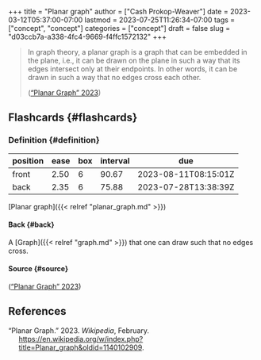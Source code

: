 +++
title = "Planar graph"
author = ["Cash Prokop-Weaver"]
date = 2023-03-12T05:37:00-07:00
lastmod = 2023-07-25T11:26:34-07:00
tags = ["concept", "concept"]
categories = ["concept"]
draft = false
slug = "d03ccb7a-a338-4fc4-9669-f4ffc1572132"
+++

> In graph theory, a planar graph is a graph that can be embedded in the plane, i.e., it can be drawn on the plane in such a way that its edges intersect only at their endpoints. In other words, it can be drawn in such a way that no edges cross each other.
>
> (<a href="#citeproc_bib_item_1">“Planar Graph” 2023</a>)


## Flashcards {#flashcards}


### Definition {#definition}

| position | ease | box | interval | due                  |
|----------|------|-----|----------|----------------------|
| front    | 2.50 | 6   | 90.67    | 2023-08-11T08:15:01Z |
| back     | 2.35 | 6   | 75.88    | 2023-07-28T13:38:39Z |

[Planar graph]({{< relref "planar_graph.md" >}})


#### Back {#back}

A [Graph]({{< relref "graph.md" >}}) that one can draw such that no edges cross.


#### Source {#source}

(<a href="#citeproc_bib_item_1">“Planar Graph” 2023</a>)

## References

<style>.csl-entry{text-indent: -1.5em; margin-left: 1.5em;}</style><div class="csl-bib-body">
  <div class="csl-entry"><a id="citeproc_bib_item_1"></a>“Planar Graph.” 2023. <i>Wikipedia</i>, February. <a href="https://en.wikipedia.org/w/index.php?title=Planar_graph&oldid=1140102909">https://en.wikipedia.org/w/index.php?title=Planar_graph&#38;oldid=1140102909</a>.</div>
</div>
